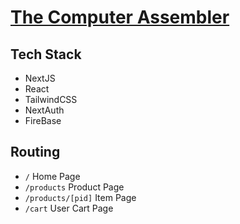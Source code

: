 # [The Computer Assembler]("http://localhost:3000")

## Tech Stack
- NextJS
- React
- TailwindCSS
- NextAuth
- FireBase

## Routing
- `/` Home Page
- `/products`  Product Page
- `/products/[pid]` Item Page
- `/cart` User Cart Page

##
